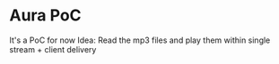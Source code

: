 # Aura PoC

It's a PoC for now
Idea: Read the mp3 files and play them within single stream + client delivery
